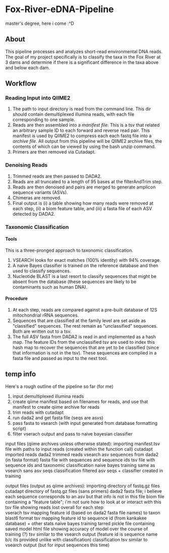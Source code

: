 # Fox-River-eDNA-Pipeline
master's degree, here i come :^D

## About
This pipeline processes and analyzes short-read environmental DNA reads. The goal of my project specifically is to classify the taxa in the Fox River at 3 dams and determine if there is a significant difference in the taxa above and below each dam. 

## Workflow

### Reading Input into QIIME2
1. The path to input directory is read from the command line. This dir should contain demultiplexed illumina reads, with each file corresponding to one sample. 
2. Reads are then assembled into a *manifest file*. This is a tsv that related an arbitrary sample ID to each forward and reverse read pair. This manifest is used by QIIME2 to compress each each fastq file into a *archive file*. All output from this pipeline will be QIIME2 archive files, the contents of which can be viewed by using the bash *unzip* command.
3. Primers are then removed via Cutadapt.

### Denoising Reads
1. Trimmed reads are then passed to DADA2.
2. Reads are all truncated to a length of 95 bases at the filterAndTrim step. 
3. Reads are then denoised and pairs are merged to generate amplicon sequence variants (ASVs). 
4. Chimeras are removed.
5. Final output is (i) a table showing how many reads were removed at each step, (ii) a biom feature table, and (iii) a fasta file of each ASV detected by DADA2.

### Taxonomic Classification

#### Tools
This is a three-pronged approach to taxonomic classification.
1. VSEARCH looks for exact matches (100% identity) with 94% coverage.
2. A naive Bayes classifier is trained on the reference database and then used to classify sequences.
3. Nucleotide BLAST is a last resort to classify sequences that might be absent from the database (these sequences are likely to be contaminants such as human DNA).

#### Procedure
1. At each step, reads are compared against a pre-built database of 12S mitochondrial rRNA sequences. 
2. Sequences that are classified at the family level are set aside as "classified" sequences. The rest remain as "unclassified" sequences. Both are written out to a tsv.
3. The full ASV fasta from DADA2 is read in and implemented as a hash map. The feature IDs from the unclassified tsv are used to index this hash map to recover the sequences that are yet to be classified (since that information is not in the tsv). These sequences are complied in a fasta file and passed as input to the next tool.

## temp info
Here's a rough outline of the pipeline so far (for me)

1. input demultiplexed illumina reads
2. create qiime manifest based on filenames for reads, and use that manifest to create qiime archive for reads
3. trim reads with cutadapt
4. run dada2 and get fasta file (seqs are asvs)
5. pass fasta to vsearch (with input generated from database formatting script)
6. filter vserach output and pass to naive bayesian classifier

input files (qiime archives unless otherwise stated):
importing           manifest.tsv file with paths to input reads (created within the function call)
cutadapt            imported reads
dada2               trimmed reads
vsearch             asv sequences from dada2 (in fasta format)
                    fasta file with sequences and sequence ids
                    tsv file with sequence ids and taxonomic classification
naive bayes
    training        same as vsearch sans asv seqs
    classification  filtered asv seqs + classifier created in training

output files (output as qiime archives):
importing           directory of fastq.gz files
cutadapt            directory of fastq.gz files (sans primers)
dada2               fasta file; i believe each sequence corresponds to an asv but that info is not in this file
                    biom file containing a "feature table"; i'm not sure how to look at or interact with this
                    tsv file showing reads lost overall for each step        
vserach             tsv mapping feature id (based on dada2 fasta file names) to taxon
                    blast6 format tsv mapping feature id to sequence id (from kankakee database) + other stats
naive bayes
    training        tarred pickle file containing saved model
                    html file showing accuracy of model over the course of training (?)
                    tsv similar to the vsearch output (feature id is sequence name b/c its provided unlike with classification)
    classification  tsv similar to vsearch output (but for input sequences this time)